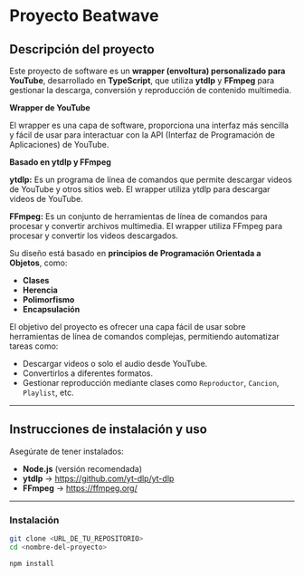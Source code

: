 # Proyecto Beatwave

##  Descripción del proyecto

Este proyecto de software es un **wrapper (envoltura) personalizado para YouTube**, desarrollado en **TypeScript**, que utiliza **ytdlp** y **FFmpeg** para gestionar la descarga, conversión y reproducción de contenido multimedia.

**Wrapper de YouTube**

El wrapper es una capa de software, proporciona una interfaz más sencilla y fácil de usar para interactuar con la API (Interfaz de Programación de Aplicaciones) de YouTube.

**Basado en ytdlp y FFmpeg**

**ytdlp:** Es un programa de línea de comandos que permite descargar videos de YouTube y otros sitios web. El wrapper utiliza ytdlp para descargar videos de YouTube.

**FFmpeg:** Es un conjunto de herramientas de línea de comandos para procesar y convertir archivos multimedia. El wrapper utiliza FFmpeg para procesar y convertir los videos descargados.

Su diseño está basado en **principios de Programación Orientada a Objetos**, como:

- **Clases**
- **Herencia**
- **Polimorfismo**
- **Encapsulación**

El objetivo del proyecto es ofrecer una capa fácil de usar sobre herramientas de línea de comandos complejas, permitiendo automatizar tareas como:

- Descargar videos o solo el audio desde YouTube.
- Convertirlos a diferentes formatos.
- Gestionar reproducción mediante clases como `Reproductor`, `Cancion`, `Playlist`, etc.

---

## Instrucciones de instalación y uso

Asegúrate de tener instalados:

- **Node.js** (versión recomendada)
- **ytdlp** → https://github.com/yt-dlp/yt-dlp
- **FFmpeg** → https://ffmpeg.org/

---

### Instalación

```bash
git clone <URL_DE_TU_REPOSITORIO>
cd <nombre-del-proyecto>

npm install

